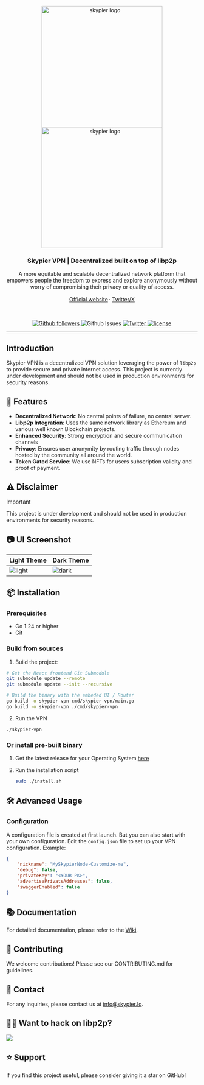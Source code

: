 <p align="center">
  <a href="https://skypier.io/#gh-light-mode-only">
    <img src="https://skypier.io/skypier_logo_baseline.png" width="318px" alt="skypier logo" />
  </a>
  <a href="https://skypier.io/#gh-dark-mode-only">
    <img src="https://skypier.io/_astro/skypier_baseline.9f3ab695.svg" width="318px" alt="skypier logo" />
  </a>
</p>

<h3 align="center">
    Skypier VPN | Decentralized built on top of libp2p
</h3>
<p align="center">
   A more equitable and scalable decentralized network platform that empowers people the freedom to express and explore anonymously without worry of compromising their privacy or quality of access.
</p>
<p align="center">
    <a href="https://skypier.io">Official website</a>･
    <a href="https://skypier.io">Twitter/X</a>
</p>
<br />

<p align="center">
    <a href="#">
    <img src="https://img.shields.io/github/followers/SkyPierIO" alt="Github followers" />
    </a>
    <img src="https://img.shields.io/github/issues-pr/SkyPierIO/skypier-vpn" alt="Github Issues" />
    </a>
    <a href="https://twitter.com/SkypierIO">
        <img src="https://img.shields.io/twitter/follow/SkypierIO" alt="Twitter" />
    </a>
    <a href="https://github.com/SkyPierIO">
        <img src="https://img.shields.io/github/license/SkyPierIO/SkyPierUI" alt="license" />
    </a>
</p>

<hr>

## Introduction

Skypier VPN is a decentralized VPN solution leveraging the power of `libp2p` to provide secure and private internet access. This project is currently under development and should not be used in production environments for security reasons.

## 🚀 Features

- **Decentralized Network**: No central points of failure, no central server.
- **Libp2p Integration**: Uses the same network library as Ethereum and various well known Blockchain projects.
- **Enhanced Security**: Strong encryption and secure communication channels
- **Privacy**: Ensures user anonymity by routing traffic through nodes hosted by the community all around the world.
- **Token Gated Service**: We use NFTs for users subscription validity and proof of payment.

## ⚠️ Disclaimer

> [!IMPORTANT]
> This project is under development and should not be used in production environments for security reasons.

## 📷 UI Screenshot

| Light Theme   | Dark Theme |
| ------------- | ------------- |
| ![light](https://aqua-abstract-trout-227.mypinata.cloud/ipfs/QmYv5V5xQbXXXYVsGLMDkyNhjWxhb6jyFTFLsivKxPraiw)  | ![dark](https://aqua-abstract-trout-227.mypinata.cloud/ipfs/QmdyqxuPJJwh4K2L7mdSV6hbbPmgA16Whdpp1ygdMSwQEm)  |

## 📦 Installation

### Prerequisites

- Go 1.24 or higher
- Git

### Build from sources

1. Build the project:

```bash
# Get the React frontend Git Submodule
git submodule update --remote
git submodule update --init --recursive

# Build the binary with the embeded UI / Router
go build -o skypier-vpn cmd/skypier-vpn/main.go
go build -o skypier-vpn ./cmd/skypier-vpn
```

2. Run the VPN

```bash
./skypier-vpn
```

### Or install pre-built binary

1. Get the latest release for your Operating System [here](https://github.com/SkyPierIO/skypier-vpn/releases)
2. Run the installation script

    ```bash
    sudo ./install.sh
    ```

## 🛠️ Advanced Usage

### Configuration

A configuration file is created at first launch. But you can also start with your own configuration. Edit the `config.json` file to set up your VPN configuration. Example:

```json
{
    "nickname": "MySkypierNode-Customize-me",
    "debug": false,
    "privateKey": "<YOUR-PK>",
    "advertisePrivateAddresses": false,
    "swaggerEnabled": false
}
```

## 📚 Documentation

For detailed documentation, please refer to the [Wiki](https://github.com/SkyPierIO/skypier-vpn/wiki).

## 🤝 Contributing

We welcome contributions! Please see our CONTRIBUTING.md for guidelines.

## 📧 Contact

For any inquiries, please contact us at [info@skypier.Io](mailto://info@skypier.io).

## 🧑‍💻 Want to hack on libp2p?

[![](https://cdn.rawgit.com/libp2p/community/master/img/contribute.gif)](https://github.com/libp2p/community/blob/master/CONTRIBUTE.md)

## ⭐️ Support

If you find this project useful, please consider giving it a star on GitHub!
